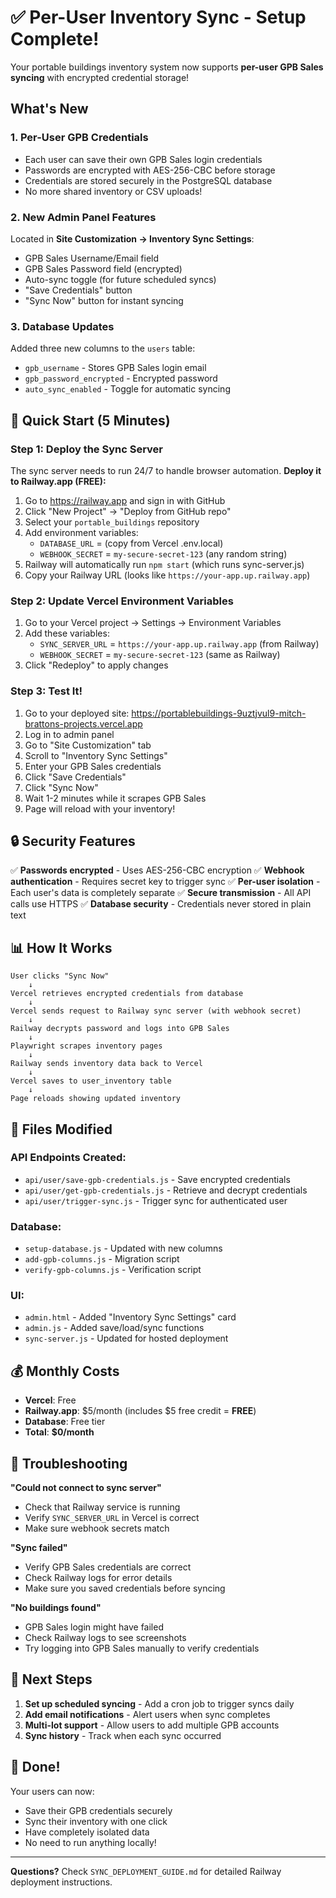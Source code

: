# ✅ Per-User Inventory Sync - Setup Complete!

Your portable buildings inventory system now supports **per-user GPB Sales syncing** with encrypted credential storage!

## What's New

### 1. Per-User GPB Credentials
- Each user can save their own GPB Sales login credentials
- Passwords are encrypted with AES-256-CBC before storage
- Credentials are stored securely in the PostgreSQL database
- No more shared inventory or CSV uploads!

### 2. New Admin Panel Features
Located in **Site Customization → Inventory Sync Settings**:
- GPB Sales Username/Email field
- GPB Sales Password field (encrypted)
- Auto-sync toggle (for future scheduled syncs)
- "Save Credentials" button
- "Sync Now" button for instant syncing

### 3. Database Updates
Added three new columns to the `users` table:
- `gpb_username` - Stores GPB Sales login email
- `gpb_password_encrypted` - Encrypted password
- `auto_sync_enabled` - Toggle for automatic syncing

## 🚀 Quick Start (5 Minutes)

### Step 1: Deploy the Sync Server

The sync server needs to run 24/7 to handle browser automation. **Deploy it to Railway.app (FREE):**

1. Go to https://railway.app and sign in with GitHub
2. Click "New Project" → "Deploy from GitHub repo"
3. Select your `portable_buildings` repository
4. Add environment variables:
   - `DATABASE_URL` = (copy from Vercel .env.local)
   - `WEBHOOK_SECRET` = `my-secure-secret-123` (any random string)
5. Railway will automatically run `npm start` (which runs sync-server.js)
6. Copy your Railway URL (looks like `https://your-app.up.railway.app`)

### Step 2: Update Vercel Environment Variables

1. Go to your Vercel project → Settings → Environment Variables
2. Add these variables:
   - `SYNC_SERVER_URL` = `https://your-app.up.railway.app` (from Railway)
   - `WEBHOOK_SECRET` = `my-secure-secret-123` (same as Railway)
3. Click "Redeploy" to apply changes

### Step 3: Test It!

1. Go to your deployed site: https://portablebuildings-9uztjvul9-mitch-brattons-projects.vercel.app
2. Log in to admin panel
3. Go to "Site Customization" tab
4. Scroll to "Inventory Sync Settings"
5. Enter your GPB Sales credentials
6. Click "Save Credentials"
7. Click "Sync Now"
8. Wait 1-2 minutes while it scrapes GPB Sales
9. Page will reload with your inventory!

## 🔒 Security Features

✅ **Passwords encrypted** - Uses AES-256-CBC encryption
✅ **Webhook authentication** - Requires secret key to trigger sync
✅ **Per-user isolation** - Each user's data is completely separate
✅ **Secure transmission** - All API calls use HTTPS
✅ **Database security** - Credentials never stored in plain text

## 📊 How It Works

```
User clicks "Sync Now"
    ↓
Vercel retrieves encrypted credentials from database
    ↓
Vercel sends request to Railway sync server (with webhook secret)
    ↓
Railway decrypts password and logs into GPB Sales
    ↓
Playwright scrapes inventory pages
    ↓
Railway sends inventory data back to Vercel
    ↓
Vercel saves to user_inventory table
    ↓
Page reloads showing updated inventory
```

## 📁 Files Modified

### API Endpoints Created:
- `api/user/save-gpb-credentials.js` - Save encrypted credentials
- `api/user/get-gpb-credentials.js` - Retrieve and decrypt credentials
- `api/user/trigger-sync.js` - Trigger sync for authenticated user

### Database:
- `setup-database.js` - Updated with new columns
- `add-gpb-columns.js` - Migration script
- `verify-gpb-columns.js` - Verification script

### UI:
- `admin.html` - Added "Inventory Sync Settings" card
- `admin.js` - Added save/load/sync functions
- `sync-server.js` - Updated for hosted deployment

## 💰 Monthly Costs

- **Vercel**: Free
- **Railway.app**: $5/month (includes $5 free credit = **FREE**)
- **Database**: Free tier
- **Total**: **$0/month**

## 🐛 Troubleshooting

**"Could not connect to sync server"**
- Check that Railway service is running
- Verify `SYNC_SERVER_URL` in Vercel is correct
- Make sure webhook secrets match

**"Sync failed"**
- Verify GPB Sales credentials are correct
- Check Railway logs for error details
- Make sure you saved credentials before syncing

**"No buildings found"**
- GPB Sales login might have failed
- Check Railway logs to see screenshots
- Try logging into GPB Sales manually to verify credentials

## 📝 Next Steps

1. **Set up scheduled syncing** - Add a cron job to trigger syncs daily
2. **Add email notifications** - Alert users when sync completes
3. **Multi-lot support** - Allow users to add multiple GPB accounts
4. **Sync history** - Track when each sync occurred

## 🎉 Done!

Your users can now:
- Save their GPB credentials securely
- Sync their inventory with one click
- Have completely isolated data
- No need to run anything locally!

---

**Questions?** Check `SYNC_DEPLOYMENT_GUIDE.md` for detailed Railway deployment instructions.
